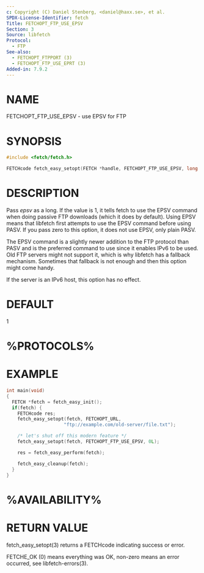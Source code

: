 ```yaml
---
c: Copyright (C) Daniel Stenberg, <daniel@haxx.se>, et al.
SPDX-License-Identifier: fetch
Title: FETCHOPT_FTP_USE_EPSV
Section: 3
Source: libfetch
Protocol:
  - FTP
See-also:
  - FETCHOPT_FTPPORT (3)
  - FETCHOPT_FTP_USE_EPRT (3)
Added-in: 7.9.2
---
```


# NAME

FETCHOPT_FTP_USE_EPSV - use EPSV for FTP

# SYNOPSIS

~~~c
#include <fetch/fetch.h>

FETCHcode fetch_easy_setopt(FETCH *handle, FETCHOPT_FTP_USE_EPSV, long epsv);
~~~

# DESCRIPTION

Pass *epsv* as a long. If the value is 1, it tells fetch to use the EPSV
command when doing passive FTP downloads (which it does by default). Using
EPSV means that libfetch first attempts to use the EPSV command before using
PASV. If you pass zero to this option, it does not use EPSV, only plain PASV.

The EPSV command is a slightly newer addition to the FTP protocol than PASV
and is the preferred command to use since it enables IPv6 to be used. Old FTP
servers might not support it, which is why libfetch has a fallback mechanism.
Sometimes that fallback is not enough and then this option might come handy.

If the server is an IPv6 host, this option has no effect.

# DEFAULT

1

# %PROTOCOLS%

# EXAMPLE

~~~c
int main(void)
{
  FETCH *fetch = fetch_easy_init();
  if(fetch) {
    FETCHcode res;
    fetch_easy_setopt(fetch, FETCHOPT_URL,
                     "ftp://example.com/old-server/file.txt");

    /* let's shut off this modern feature */
    fetch_easy_setopt(fetch, FETCHOPT_FTP_USE_EPSV, 0L);

    res = fetch_easy_perform(fetch);

    fetch_easy_cleanup(fetch);
  }
}
~~~

# %AVAILABILITY%

# RETURN VALUE

fetch_easy_setopt(3) returns a FETCHcode indicating success or error.

FETCHE_OK (0) means everything was OK, non-zero means an error occurred, see
libfetch-errors(3).
